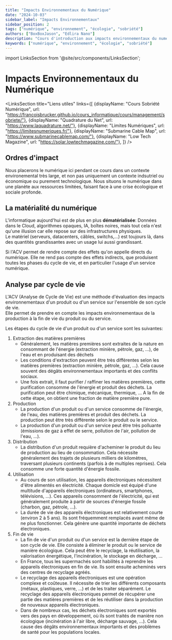```yaml
---
title: "Impacts Environnementaux du Numérique"
date: "2024-10-03"
sidebar_label: "Impacts Environnementaux"
sidebar_position: 2
tags: ["numérique", "environnement", "écologie", "sobriété"]
authors: ["BoxBoxJason", "Edlira Nano"]
description: "Cours d'introduction aux impacts environnementaux du numérique"
keywords: ["numérique", "environnement", "écologie", "sobriété"]
---
```


import LinksSection from '@site/src/components/LinksSection';

# Impacts Environnementaux du Numérique

<LinksSection
    title="Liens utiles"
    links={[
      {displayName: "Cours Sobriété Numérique", url: "https://francoisbrucker.github.io/cours_informatique/cours/management/sobriete/"},
      {displayName: "Quadrature du Net", url: "https://www.laquadrature.net/"},
      {displayName: "Limites Numériques", url: "https://limitesnumeriques.fr/"},
      {displayName: "Submarine Cable Map", url: "https://www.submarinecablemap.com/"},
      {displayName: "Low Tech Magazine", url: "https://solar.lowtechmagazine.com/"},
    ]}
/>

## Ordres d'impact
Nous placerons le numérique ici pendant ce cours dans un contexte environemental très large, et non pas uniquement un contexte indsutriel ou économique ou purement technologique.
Nous situons le numérique dans une planète aux ressources limitées, faisant face à une crise écologique et sociale profonde.

## La matérialité du numérique
L'informatique aujourd'hui est de plus en plus **dématérialisée**: Données dans le Cloud, algorithmes opaques, IA, boîtes noires, mais tout cela n'est qu'une illusion car elle repose sur des infrastructures physiques.\
Le matériel (serveurs, datacenters, câbles, switchs,...) est toujours là, dans des quantités grandissantes avec un usage lui aussi grandissant.

Si l'ACV permet de rendre compte des effets qu'on appelle directs du numérique. Elle ne rend pas compte des effets indirects, que produisent toutes les phases du cycle de vie, et en particulier l'usage d'un service numérique.

## Analyse par cycle de vie
L'ACV (Analyse de Cycle de Vie) est une méthode d'évaluation des impacts environnementaux d'un produit ou d'un service sur l'ensemble de son cycle de vie.\
Elle permet de prendre en compte les impacts environnementaux de la production à la fin de vie du produit ou du service.

Les étapes du cycle de vie d'un produit ou d'un service sont les suivantes:
1. Extraction des matières premières
    - Généralement, les matières premières sont extraites de la nature en consommant de l'énergie (extraction minière, pétrole, gaz, ...), de l'eau et en produisant des déchets
    - Les conditions d'extraction peuvent être très différentes selon les matières premières (extraction minière, pétrole, gaz, ...). Cela cause souvent des dégâts environnementaux importants et des conflits sociaux.
    - Une fois extrait, il faut purifier / raffiner les matières premières, cette purification consomme de l'énergie et produit des déchets. La purification peut être chimique, mécanique, thermique, ... A la fin de cette étape, on obtient une fraction de matière première pure.
2. Production
    - La production d'un produit ou d'un service consomme de l'énergie, de l'eau, des matières premières et produit des déchets. La production peut être très différente selon le produit ou le service.
    - La production d'un produit ou d'un service peut être très polluante (émissions de gaz à effet de serre, pollution de l'air, pollution de l'eau, ...).
3. Distribution
    - La distribution d'un produit requière d'acheminer le produit du lieu de production au lieu de consommation. Cela nécessite généralement des trajets de plusieurs milliers de kilomètres, traversant plusieurs continents (parfois à de multiples reprises). Cela consomme une forte quantité d'énergie fossile.
4. Utilisation
    - Au cours de son utilisation, les appareils électroniques nécessitent d'être alimentés en électricité. Chaque domicle est équipé d'une multitude d'appareils électroniques (ordinateurs, smartphones, télévisions, ...). Ces appareils consomment de l'électricité, qui est généralement produite à partir de sources d'énergie fossile (charbon, gaz, pétrole, ...).
    - La durée de vie des appareils électroniques est relativement courte (environ 2 à 5 ans). Ils sont fréquemment remplacés avant même de ne plus fonctionner. Cela génère une quantité importante de déchets électroniques.
5. Fin de vie
    - La fin de vie d'un produit ou d'un service est la dernière étape de son cycle de vie. Elle consiste à éliminer le produit ou le service de manière écologique. Cela peut être le recyclage, la réutilisation, la valorisation énergétique, l'incinération, le stockage en décharge, ...
    - En France, tous les supermachés sont habilités à reprendre les appareils électroniques en fin de vie. Ils sont ensuite acheminés vers des centres de recyclage agréés.
    - Le recyclage des appareils électroniques est une opération complexe et coûteuse. Il nécessite de trier les différents composants (métaux, plastiques, verre, ...) et de les traiter séparément. Le recyclage des appareils électroniques permet de récupérer une partie des matières premières et de les réutiliser dans la production de nouveaux appareils électroniques.
    - Dans de nombreux cas, les déchets électroniques sont exportés vers des pays en développement, où ils sont traités de manière non écologique (incinération à l'air libre, décharge sauvage, ...). Cela cause des dégâts environnementaux importants et des problèmes de santé pour les populations locales.
